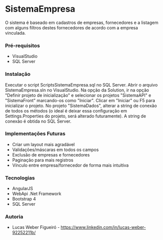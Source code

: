 # SistemaEmpresa

O sistema é baseado em cadastros de empresas, fornecedores e a listagem com alguns filtros destes fornecedores de acordo com a empresa vinculada.

### Pré-requisitos

* VisualStudio
* SQL Server 

### Instalação

Executar o script ScriptsSistemaEmpresa.sql no SQL Server. 
Abrir o arquivo SistemaEmpresa.sln no VisualStudio. 
Na opção da Solution, ir na opção "Definir projeto de inicialização" e selecionar os projetos "SistemaAPI" e "SistemaFront" marcando-os como "Iniciar".
Clicar em "Iniciar" ou F5 para inicializar o projeto.
No projeto "SistemaDados", alterar a string de conexão de todos os métodos (o ideal é deixar essa configuração em Settings.Properties do projeto, será alterado futuramente). A string de conexão é obtida no SQL Server. 

### Implementações Futuras

* Criar um layout mais agradável
* Validações/máscaras em todos os campos
* Exclusão de empresas e fornecedores
* Paginação para mais registros
* Vínculo entre empresa/fornecedor de forma mais intuitiva

### Tecnologias

* AngularJS
* WebApi .Net Framework
* Bootstrap 4
* SQL Server

### Autoria

* Lucas Weber Figueiró - https://www.linkedin.com/in/lucas-weber-92252211b/

